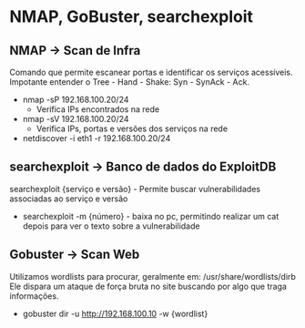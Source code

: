 # NMAP, GoBuster, searchexploit

## NMAP -> Scan de Infra
Comando que permite escanear portas e identificar os serviços acessíveis.  
Impotante entender o Tree - Hand - Shake: Syn - SynAck - Ack.  

* nmap -sP 192.168.100.20/24
    * Verifica IPs encontrados na rede
* nmap -sV 192.168.100.20/24
    * Verifica IPs, portas e versões dos serviços na rede
* netdiscover -i eth1 -r 192.168.100.20/24

## searchexploit -> Banco de dados do ExploitDB
searchexploit {serviço e versão} - Permite buscar vulnerabilidades associadas ao serviço e versão

* searchexploit -m {número} - baixa no pc, permitindo realizar um cat depois para ver o texto sobre a vulnerabilidade

## Gobuster -> Scan Web
Utilizamos wordlists para procurar, geralmente em: /usr/share/wordlists/dirb  
Ele dispara um ataque de força bruta no site buscando por algo que traga informações.

* gobuster dir -u http://192.168.100.10 -w {wordlist}
